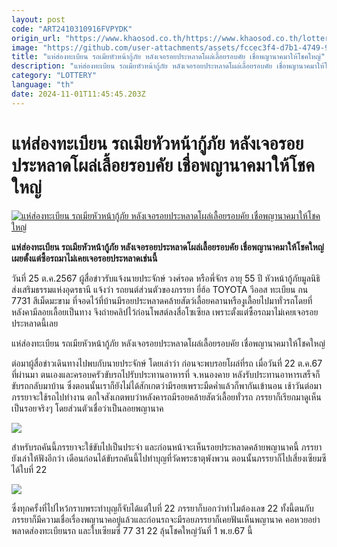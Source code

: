 ```yaml
---
layout: post
code: "ART2410310916FVPYDK"
origin_url: "https://www.khaosod.co.th/https://www.khaosod.co.th/lottery/news_9476368"
image: "https://github.com/user-attachments/assets/fccec3f4-d7b1-4749-9427-daa3b4f215df"
title: "แห่ส่องทะเบียน รถเมียหัวหน้ากู้ภัย หลังเจอรอยประหลาดโผล่เลื้อยรอบคัย เชื่อพญานาคมาให้โชคใหญ่"
description: "แห่ส่องทะเบียน รถเมียหัวหน้ากู้ภัย หลังเจอรอยประหลาดโผล่เลื้อยรอบคัย เชื่อพญานาคมาให้โชคใหญ่ เผยตั้งแต่ซื้อรถมาไม่เคยเจอรอยประหลาดเช่นนี้"
category: "LOTTERY"
language: "th"
date: 2024-11-01T11:45:45.203Z
---
```


# แห่ส่องทะเบียน รถเมียหัวหน้ากู้ภัย หลังเจอรอยประหลาดโผล่เลื้อยรอบคัย เชื่อพญานาคมาให้โชคใหญ่

[![แห่ส่องทะเบียน รถเมียหัวหน้ากู้ภัย หลังเจอรอยประหลาดโผล่เลื้อยรอบคัย เชื่อพญานาคมาให้โชคใหญ่](https://www.khaosod.co.th/wpapp/uploads/2024/10/lucky3-4.jpg "แห่ส่องทะเบียน รถเมียหัวหน้ากู้ภัย หลังเจอรอยประหลาดโผล่เลื้อยรอบคัย เชื่อพญานาคมาให้โชคใหญ่")](https://www.khaosod.co.th/wpapp/uploads/2024/10/lucky3-4.jpg)

**แห่ส่องทะเบียน รถเมียหัวหน้ากู้ภัย หลังเจอรอยประหลาดโผล่เลื้อยรอบคัย เชื่อพญานาคมาให้โชคใหญ่ เผยตั้งแต่ซื้อรถมาไม่เคยเจอรอยประหลาดเช่นนี้**

วันที่ 25 ต.ค.2567 ผู้สื่อข่าวรับแจ้งนายประจักษ์ วงศ์รอด หรือพี่จักร อายุ 55 ปี หัวหน้ากู้ภัยมูลนิธิส่งเสริมธรรมแห่งอุดรธานี แจ้งว่า รถยนต์ส่วนตัวของภรรยา ยี่ฮ้อ TOYOTA วีออส ทะเบียน กน 7731 สีเม็ดมะขาม ที่จอดไว้ที่บ้านมีรอยประหลาดคล้ายสัตว์เลื้อยคลานหรืองูเลื้อยไปมาทั่วรถโดยที่หลังคามีลอยเลื้อยเป็นทาง จึงถ่ายคลิปไว้ก่อนโพสต์ลงสื่อโซเซียล เพราะตั้งแต่ซื้อรถมาไม่เคยเจอรอยประหลาดนี้เลย

แห่ส่องทะเบียน รถเมียหัวหน้ากู้ภัย หลังเจอรอยประหลาดโผล่เลื้อยรอบคัย เชื่อพญานาคมาให้โชคใหญ่

ต่อมาผู้สื่อข่าวเดินทางไปพบกับนายประจักษ์ โดยเล่าว่า ก่อนจะพบรอยโผล่ที่รถ เมื่อวันที่ 22 ต.ค.67 ที่ผ่านมา ตนเองและครอบครัวขับรถไปรับประทานอาหารที่ จ.หนองคาย หลังรับประทานอาหารเสร็จก็ขับรถกลับมาบ้าน ซึ่งตอนนั้นเราก็ยังไม่ได้สักเกตว่ามีรอยเพราะมืดค่ำแล้วก็พากันเข้านอน เช้าวันต่อมาภรรยาจะใช้รถไปทำงาน ตกใจสังเกตพบว่าหลังคารถมีรอยคล้ายสัตว์เลื้อยทั่วรถ ภรรยาก็เรียกมาดูเห็นเป็นรอยจริงๆ โดยส่วนตัวเชื่อว่าเป็นลอยพญานาค

[![](https://www.khaosod.co.th/wpapp/uploads/2024/10/lucky5-4.jpg)](https://www.khaosod.co.th/wpapp/uploads/2024/10/lucky5-4.jpg)

สำหรับรถคันนี้ภรรยาจะใช้ขับไปเป็นประจำ และก่อนหน้าจะเห็นรอยประหลาดคล้ายพญานาคนี้ ภรรยายังเล่าให้ฟังอีกว่า เดือนก่อนได้ขับรถคันนี้ไปทำบุญที่วัดพระธาตุพังพวน ตอนนั้นภรรยาก็ไปเสี่ยงเซียมซีได้ใบที่ 22

[![](https://www.khaosod.co.th/wpapp/uploads/2024/10/lucky6-2.jpg)](https://www.khaosod.co.th/wpapp/uploads/2024/10/lucky6-2.jpg)

ซึ่งทุกครั้งที่ไปไหว้กราบพระทำบุญก็จับได้แต่ใบที่ 22 ภรรยาก็บอกว่าทำไมต้องเลข 22 ทั้งนี้ตนกับภรรยาก็มีความเชื่อเรื่องพญานาคอยู่แล้วและก่อนรถจะมีรอยภรรยาก็เคยฟันเห็นพญานาค คอหวยอย่าพลาดส่องทะเบียนรถ และใบเซียมซี 77 31 22 ลุ้นโชคใหญ่วันที่ 1 พ.ย.67 นี้